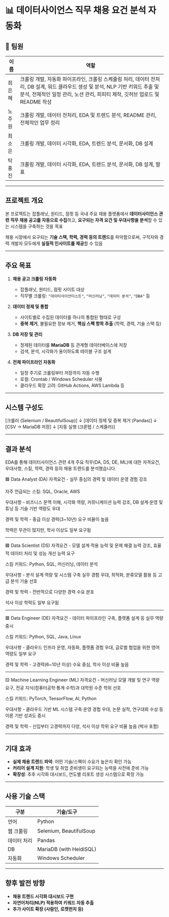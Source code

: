 # 📊 데이터사이언스 직무 채용 요건 분석 자동화

## 👥 팀원

| 이름 | 역할 |
|------|------|
| 최은혜 | 크롤링 개발, 자동화 파이프라인, 크롤링 스케쥴링 처리, 데이터 전처리, DB 설계, 워드 클라우드 생성 및 분석, NLP 기반 키워드 추출 및 분석, 전체적인 일정 관리, 노션 관리, 피피티 제작, 깃허브 업로드 및 README 작성 |
| 노주원 | 크롤링 개발, 데이터 전처리, EDA 및 트렌드 분석, README 관리, 전체적인 업무 정리 |
| 최소은 | 크롤링 개발, 데이터 시각화, EDA, 트렌드 분석, 문서화, DB 설계 |
| 탁홍진 | 크롤링 개발, 데이터 시각화, EDA, 트렌드 분석, 문서화, DB 설계, 발표 |
---

## 프로젝트 개요

본 프로젝트는 잡플래닛, 원티드, 점핏 등 국내 주요 채용 플랫폼에서 **데이터사이언스 관련 직무 채용 공고를 자동으로 수집**하고, **요구되는 자격 요건 및 우대사항을 분석**할 수 있는 시스템을 구축하는 것을 목표

채용 시장에서 요구되는 **기술 스택, 학력, 경력 등의 트렌드**를 파악함으로써, 구직자와 경력 개발자 모두에게 **실질적 인사이트를 제공**할 수 있음

---

## 주요 목표

1. **채용 공고 크롤링 자동화**
   - 잡플래닛, 원티드, 점핏 사이트 대상
   - 직무별 크롤링: `"데이터사이언티스트"`, `"머신러닝"`, `"데이터 분석"`, `"DBA"` 등

2. **데이터 정제 및 통합**
   - 사이트별로 수집된 데이터를 하나의 통합된 형태로 구성
   - **중복 제거**, 불필요한 정보 제거, **핵심 스펙 항목 추출** (학력, 경력, 기술 스택 등)

3. **DB 저장 및 관리**
   - 정제된 데이터를 **MariaDB** 등 관계형 데이터베이스에 저장
   - 검색, 분석, 시각화가 용이하도록 테이블 구조 설계

4. **전체 파이프라인 자동화**
   - 일정 주기로 크롤링부터 저장까지 자동 수행
   - 로컬: Crontab / Windows Scheduler 사용
   - 클라우드 확장 고려: GitHub Actions, AWS Lambda 등

---

## 시스템 구성도
[크롤러 (Selenium / BeautifulSoup)]
↓
[데이터 정제 및 중복 제거 (Pandas)]
↓
[CSV → MariaDB 저장]
↓
[자동 실행 (크론탭 / 스케줄러)]


---

## 결과 분석
EDA를 통해 데이터사이언스 관련 4개 주요 직무(DA, DS, DE, ML)에 대한 자격요건, 우대사항, 스킬, 학력, 경력 등의 채용 트렌드를 분석했습니다.

🟦 Data Analyst (DA)
자격요건 - 실무 중심의 경력 및 데이터 운영 경험 강조

자주 언급되는 스킬: SQL, Oracle, AWS

우대사항 - 비즈니스 문맥 이해, 시각화 역량, 커뮤니케이션 능력 강조, DB 설계·운영 및 튜닝 등 기술 기반 역량도 우대

경력 및 학력 - 중급 이상 경력(3~10년) 요구 비율이 높음

학력은 무관이 많지만, 학사 이상도 일부 요구됨

---
🟩 Data Scientist (DS)
자격요건 - 모델 설계·적용 능력 및 문제 해결 능력 강조, 효율적 데이터 처리 및 성능 개선 능력 요구

스킬 키워드: Python, SQL, 머신러닝, 데이터 분석

우대사항 - 분석 설계 역량 및 시스템 구축 실무 경험 우대, 최적화, 분류모델 활용 등 고급 분석 기술 선호

경력 및 학력 - 전반적으로 다양한 경력 수요 분포

석사 이상 학력도 일부 요구됨

---
🟥 Data Engineer (DE)
자격요건 - 데이터 파이프라인 구축, 플랫폼 설계 등 실무 역량 중시

스킬 키워드: Python, SQL, Java, Linux

우대사항 - 클라우드 인프라 운영, 자동화, 플랫폼 경험 우대, 글로벌 협업을 위한 영어 역량도 일부 요구

경력 및 학력 - 고경력(6~10년 이상) 수요 중심, 학사 이상 비율 높음

---

🟨 Machine Learning Engineer (ML)
자격요건 - 머신러닝 모델 개발 및 연구 역량 요구, 전공 지식(컴퓨터공학·통계·수학)과 대학원 수준 학위 선호

스킬 키워드: PyTorch, TensorFlow, AI, Python

우대사항 - 클라우드 기반 ML 시스템 구축·운영 경험 우대,   논문 실적, 연구대회 수상 등 이론 기반 성과도 중시

경력 및 학력 - 신입부터 고경력까지 다양, 석사 이상 학위 요구 비율 높음 (박사 포함)

---

## 기대 효과

- **실제 채용 트렌드 파악**: 어떤 기술/스펙이 수요가 높은지 확인 가능  
- **커리어 설계 지원**: 학생 및 취업 준비생이 요구되는 능력을 사전에 준비 가능  
- **확장성**: 추후 시각화 대시보드, 연도별 리포트 생성 시스템으로 확장 가능

---

## 사용 기술 스택

| 구분       | 기술/도구                         |
|------------|------------------------------------|
| 언어       | Python                             |
| 웹 크롤링  | Selenium, BeautifulSoup             |
| 데이터 처리| Pandas                             |
| DB         | MariaDB (with HeidiSQL)            |
| 자동화     |  Windows Scheduler                  |

---

## 향후 발전 방향

- **채용 트렌드 시각화 대시보드 구현**
- **자연어처리(NLP) 적용하여 키워드 자동 추출**
- **추가 사이트 확장 (사람인, 로켓펀치 등)**

